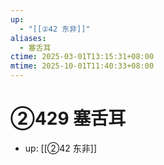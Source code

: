 ```yaml
---
up:
  - "[[②42 东非]]"
aliases:
  - 塞舌耳
ctime: 2025-03-01T13:15:31+08:00
mtime: 2025-10-01T11:40:33+08:00
---
```


# ②429 塞舌耳

- up: [[②42 东非]]

